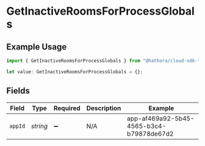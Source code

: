 # GetInactiveRoomsForProcessGlobals

## Example Usage

```typescript
import { GetInactiveRoomsForProcessGlobals } from "@hathora/cloud-sdk-typescript/models/operations";

let value: GetInactiveRoomsForProcessGlobals = {};
```

## Fields

| Field                                    | Type                                     | Required                                 | Description                              | Example                                  |
| ---------------------------------------- | ---------------------------------------- | ---------------------------------------- | ---------------------------------------- | ---------------------------------------- |
| `appId`                                  | *string*                                 | :heavy_minus_sign:                       | N/A                                      | app-af469a92-5b45-4565-b3c4-b79878de67d2 |